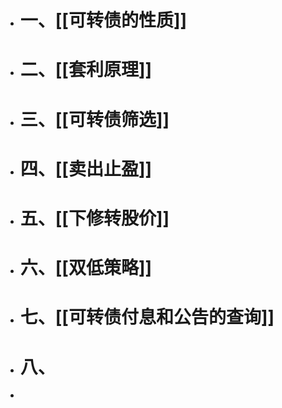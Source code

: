 - # 一、[[可转债的性质]]
- # 二、[[套利原理]]
- # 三、[[可转债筛选]]
- # 四、[[卖出止盈]]
- # 五、[[下修转股价]]
- # 六、[[双低策略]]
- # 七、[[可转债付息和公告的查询]]
- # 八、
-